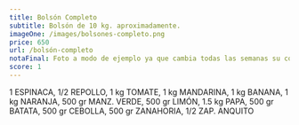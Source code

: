 ```yaml
---
title: Bolsón Completo
subtitle: Bolsón de 10 kg. aproximadamente.
imageOne: /images/bolsones-completo.png
price: 650
url: /bolsón-completo
notaFinal: Foto a modo de ejemplo ya que cambia todas las semanas su contenido.
score: 1
---
```

1 ESPINACA, 1/2 REPOLLO, 1 kg TOMATE, 1 kg MANDARINA, 1 kg BANANA, 1 kg NARANJA, 500 gr MANZ. VERDE, 500 gr LIMÓN, 1.5 kg PAPA, 500 gr BATATA, 500 gr CEBOLLA, 500 gr ZANAHORIA, 1/2 ZAP. ANQUITO